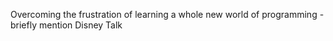 Overcoming the frustration of learning a whole new world of programming - briefly mention Disney Talk